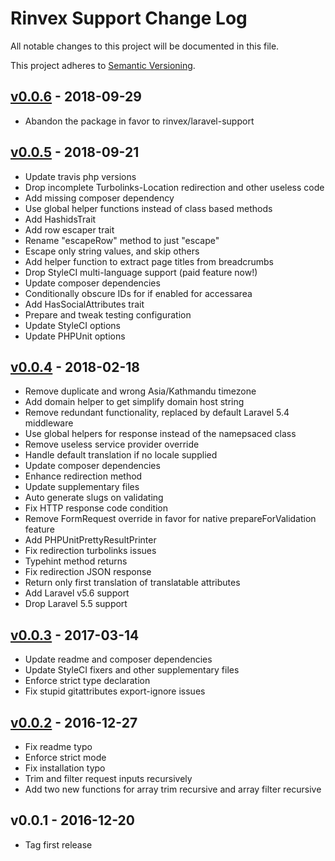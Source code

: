 # Rinvex Support Change Log

All notable changes to this project will be documented in this file.

This project adheres to [Semantic Versioning](CONTRIBUTING.md).


## [v0.0.6] - 2018-09-29
- Abandon the package in favor to rinvex/laravel-support

## [v0.0.5] - 2018-09-21
- Update travis php versions
- Drop incomplete Turbolinks-Location redirection and other useless code
- Add missing composer dependency
- Use global helper functions instead of class based methods
- Add HashidsTrait
- Add row escaper trait
- Rename "escapeRow" method to just "escape"
- Escape only string values, and skip others
- Add helper function to extract page titles from breadcrumbs
- Drop StyleCI multi-language support (paid feature now!)
- Update composer dependencies
- Conditionally obscure IDs for if enabled for accessarea
- Add HasSocialAttributes trait
- Prepare and tweak testing configuration
- Update StyleCI options
- Update PHPUnit options

## [v0.0.4] - 2018-02-18
- Remove duplicate and wrong Asia/Kathmandu timezone
- Add domain helper to get simplify domain host string
- Remove redundant functionality, replaced by default Laravel 5.4 middleware
- Use global helpers for response instead of the namepsaced class
- Remove useless service provider override
- Handle default translation if no locale supplied
- Update composer dependencies
- Enhance redirection method
- Update supplementary files
- Auto generate slugs on validating
- Fix HTTP response code condition
- Remove FormRequest override in favor for native prepareForValidation feature
- Add PHPUnitPrettyResultPrinter
- Fix redirection turbolinks issues
- Typehint method returns
- Fix redirection JSON response
- Return only first translation of translatable attributes
- Add Laravel v5.6 support
- Drop Laravel 5.5 support

## [v0.0.3] - 2017-03-14
- Update readme and composer dependencies
- Update StyleCI fixers and other supplementary files
- Enforce strict type declaration
- Fix stupid gitattributes export-ignore issues

## [v0.0.2] - 2016-12-27
- Fix readme typo
- Enforce strict mode
- Fix installation typo
- Trim and filter request inputs recursively
- Add two new functions for array trim recursive and array filter recursive

## v0.0.1 - 2016-12-20
- Tag first release

[v0.0.6]: https://github.com/rinvex/support/compare/v0.0.5...v0.0.6
[v0.0.5]: https://github.com/rinvex/support/compare/v0.0.4...v0.0.5
[v0.0.4]: https://github.com/rinvex/support/compare/v0.0.3...v0.0.4
[v0.0.3]: https://github.com/rinvex/support/compare/v0.0.2...v0.0.3
[v0.0.2]: https://github.com/rinvex/support/compare/v0.0.1...v0.0.2

